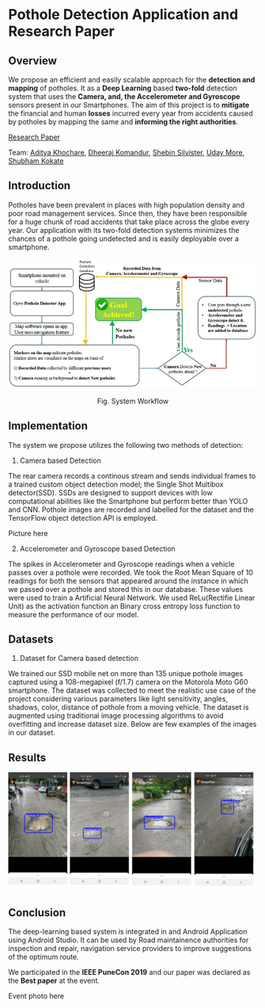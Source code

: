 # Pothole Detection Application and Research Paper


## Overview

We propose an efficient and easily scalable approach for the **detection and mapping** of potholes. It as a **Deep Learning** based **two-fold** detection system that uses the **Camera, and, the Accelerometer and Gyroscope** sensors present in our Smartphones. The aim of this project is to **mitigate** the financial and human **losses** incurred every year from accidents caused by potholes by mapping the same and **informing the right authorities**.

[Research Paper](https://ieeexplore.ieee.org/document/9105737)

Team: 
[Aditya Khochare](https://github.com/AdityaPune), [Dheeraj Komandur](https://github.com/dheeraj-komandur), [Shebin Silvister](https://github.com/silvistershebin), [Uday More](https://github.com/udayvmore1), [Shubham Kokate](https://github.com/exalows)

## Introduction

Potholes have been prevalent in places with high population density and poor road management services. Since then, they have been responsible for a huge chunk of road accidents that take place across the globe every year. Our application with its two-fold detection systems minimizes the chances of a pothole going undetected and is easily deployable over a smartphone. 

<p align="center">
  <img src="https://github.com/AdityaPune/Pothole-Detection/blob/main/images/workflow.jpg" /> 
</p>
<p align="center">Fig. System Workflow</p>

## Implementation

The system we propose utilizes the following two methods of detection:

1. Camera based Detection

The rear camera records a continous stream and sends individual frames to a trained custom object detection model; the Single Shot Multibox detector(SSD). SSDs are designed to support devices with low computational abilities like the Smartphone but perform better than YOLO and CNN. Pothole images are recorded and labelled for the dataset and the TensorFlow object detection API is employed.

Picture here

2. Accelerometer and Gyroscope based Detection

The spikes in Accelerometer and Gyroscope readings when a vehicle passes over a pothole were recorded. We took the Root Mean Square of 10 readings for both the sensors that appeared around the instance in which we passed over a pothole and stored this in our database. These values were used to train a Artificial Neural Network. We used ReLu(Rectifie Linear Unit) as the activation function an Binary cross entropy loss function to measure the performance of our model.

## Datasets

1. Dataset for Camera based detection

We trained our SSD mobile net on more than 135 unique pothole images captured using a 108-megapixel (f/1.7) camera on the Motorola Moto G60 smartphone. The dataset was collected to meet the realistic use case of the project considering various parameters like light sensitivity, angles, shadows, color, distance of pothole from a moving vehicle. The dataset is augmented using traditional image processing algorithms to avoid overfitting and increase dataset size. Below are few examples of the images in our dataset.



## Results 

![alt text](readme_images/appResults.png "image title")

## Conclusion

The deep-learning based system is integrated in and Android Application using Android Studio. It can be used by Road maintainence authorities for inspection and repair, navigation service providers to improve suggestions of the optimum route.

We participated in the **IEEE PuneCon 2019** and our paper was declared as the **Best paper** at the event. 

Event photo here
